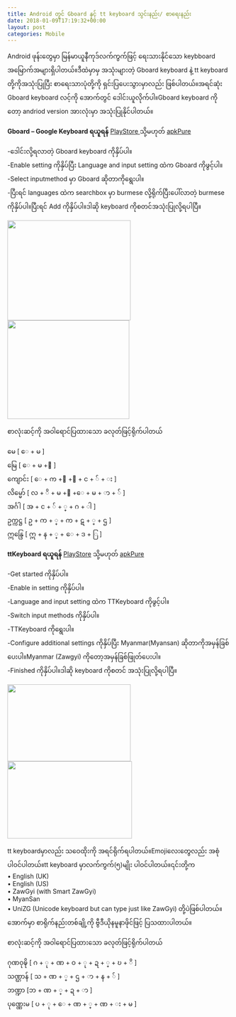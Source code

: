 ```yaml
---
title: Android တွင် Gboard နှင့် tt keyboard သွင်းနည်း/ စာရေးနည်း
date: 2018-01-09T17:19:32+00:00
layout: post
categories: Mobile
---
```

Android ဖုန်းတွေမှာ မြန်မာယူနီကုဒ်လက်ကွက်ဖြင့် ရေးသားနိုင်သော keybboard အမြောက်အများရှိပါတယ်။ဒီထဲမှာမှ အသုံးများတဲ့ Gboard keyboard နဲ့ tt keyboard တို့ကိုအသုံးပြုပြီး စာရေးသားပုံတို့ကို ရှင်းပြပေးသွားမှာလည်း ဖြစ်ပါတယ်။အရင်ဆုံး Gboard keyboard လင့်ကို အောက်တွင် ဒေါင်းယူလိုက်ပါ။Gboard keyboard ကိုတော့ andriod version အားလုံးမှာ အသုံးပြုနိုင်ပါတယ်။

**Gboard – Google Keyboard ရယူရန်** <a href="https://play.google.com/store/apps/details?id=com.google.android.inputmethod.latin" target="_blank" rel="noopener noreferrer">PlayStore </a>သို့မဟုတ် <a href="https://apkpure.com/gboard-the-google-keyboard/com.google.android.inputmethod.latin" target="_blank" rel="noopener noreferrer">apkPure</a>

-ဒေါင်းလို့ရလာတဲ့ Gboard keyboard ကိုနှိပ်ပါ။  
-Enable setting ကိုနှိပ်ပြီး Language and input setting ထဲက Gboard ကိုဖွင့်ပါ။  
-Select inputmethod မှာ Gboard ဆိုတာကိုရွေးပါ။  
-ပြီးရင် languages ထဲက searchbox မှာ burmese လို့ရိုက်ပြီးပေါ်လာတဲ့ burmese ကိုနှိပ်ပါ။ပြီးရင် Add ကိုနှိပ်ပါ။ဒါဆို keyboard ကိုစတင်အသုံးပြုလို့ရပါပြီ။

<img loading="lazy" class="alignnone  wp-image-2850" src="http://localhost/wordpress/wp-content/uploads/2018/01/20180109_152524_rmscr.jpg" alt="" width="278" height="225" srcset="http://localhost/wordpress/wp-content/uploads/2018/01/20180109_152524_rmscr.jpg 720w, http://localhost/wordpress/wp-content/uploads/2018/01/20180109_152524_rmscr-300x242.jpg 300w" sizes="(max-width: 278px) 100vw, 278px" /><img loading="lazy" class="alignnone wp-image-5225 " src="http://localhost/wordpress/wp-content/uploads/2018/01/admin-ajax1.jpg" alt="" width="275" height="222" srcset="http://localhost/wordpress/wp-content/uploads/2018/01/admin-ajax1.jpg 400w, http://localhost/wordpress/wp-content/uploads/2018/01/admin-ajax1-300x242.jpg 300w" sizes="(max-width: 275px) 100vw, 275px" /> 

စာလုံးဆင့်ကို အဝါ‌ရောင်ပြထား‌သော ခလုတ်ဖြင့်ရိုက်ပါတယ်

မေ [ ‌ေ‌ + မ ]  
မြေ [ ‌ေ‌ + မ +ြ ]  
ကျောင်း [ ေ + က +ျ +ာ + င + ် + း ]  
လိမ္မော် [ လ + ိ + မ +္ +‌ေ + မ + ာ + ် ]  
အင်္ဂါ [ အ + င + ် + ္ + ဂ + ါ ]  
ဥက္ကဋ္ဌ [ ဥ + က + ္ + က + ဋ + ္ + ဌ ]  
ဣန္ဒြေ [ ဣ + န + ္ +  ေ + ဒ + ြ ]



**ttKeyboard ရယူရန်** <a href="https://play.google.com/store/apps/details?id=com.myopenware.ttkeyboard.latin" target="_blank" rel="noopener noreferrer">PlayStore</a> သို့မဟုတ် <a href="https://apkpure.com/ttkeyboard-myanmar-keyboard/com.myopenware.ttkeyboard.latin" target="_blank" rel="noopener noreferrer">apkPure</a>

-Get started ကိုနှိပ်ပါ။  
-Enable in setting ကိုနှိပ်ပါ။  
-Language and input setting ထဲက TTKeyboard ကိုဖွင့်ပါ။  
-Switch input methods ကိုနှိပ်ပါ။  
-TTKeyboard ကိုရွေးပါ။  
-Configure additional settings ကိုနှိပ်ပြီး Myanmar(Myansan) ဆိုတာကိုအမှန်ခြစ်ပေးပါ။Myanmar (Zawgyi) ကိုတော့အမှန်ခြစ်ဖြုတ်ပေးပါ။  
-Finished ကိုနှိပ်ပါ။ဒါဆို keyboard ကိုစတင် အသုံးပြုလို့ရပါပြီ။

<img loading="lazy" class="alignnone wp-image-2853" src="http://localhost/wordpress/wp-content/uploads/2018/01/20180109_153002_rmscr.jpg" alt="" width="278" height="173" srcset="http://localhost/wordpress/wp-content/uploads/2018/01/20180109_153002_rmscr.jpg 717w, http://localhost/wordpress/wp-content/uploads/2018/01/20180109_153002_rmscr-300x187.jpg 300w" sizes="(max-width: 278px) 100vw, 278px" /><img loading="lazy" class="alignnone wp-image-5226 " src="http://localhost/wordpress/wp-content/uploads/2018/01/admin-ajax1-1.jpg" alt="" width="281" height="174" srcset="http://localhost/wordpress/wp-content/uploads/2018/01/admin-ajax1-1.jpg 400w, http://localhost/wordpress/wp-content/uploads/2018/01/admin-ajax1-1-300x185.jpg 300w" sizes="(max-width: 281px) 100vw, 281px" /> 

tt keyboardမှာလည်း သဝေထိုးကို အရင်ရိုက်ရပါတယ်။Emojiလေးတွေလည်း အစုံပါဝင်ပါတယ်။tt keyboard မှာလက်ကွက်(၅)မျိုး ပါဝင်ပါတယ်။၎င်းတို့က  
• English (UK)  
• English (US)  
• ZawGyi (with Smart ZawGyi)  
• MyanSan  
• UniZG (Unicode keyboard but can type just like ZawGyi) တို့ပဲဖြစ်ပါတယ်။  
အောက်မှာ စာရိုက်နည်းတစ်ချို့ကို ဗွီဒီယိုနမူနာဖိုင်ဖြင့် ပြသထားပါတယ်။

စာလုံးဆင့်ကို အဝါ‌ရောင်ပြထား‌သော ခလုတ်ဖြင့်ရိုက်ပါတယ်

ဂုဏဝုဍ္ဎိ [ ဂ + ု + ဏ + ဝ + ု + ဍ + ္ + ဎ + ိ ]  
သဏ္ဌာန် [ သ + ဏ + ္ + ဌ + ာ + န + ် ]  
ဘဏ္ဍာ [ဘ + ဏ + ္ + ဍ + ာ ]  
ပုဏ္ဏေးမ [ ပ + ု + ေ + ဏ + ္ + ဏ + း + မ ]

<p class=" __zg" style="font-family: ZawGyi-One !important;">
</p>